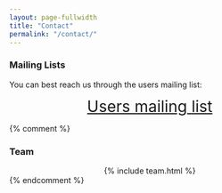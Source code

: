```yaml
---
layout: page-fullwidth
title: "Contact"
permalink: "/contact/"
---
```


### Mailing Lists

You can best reach us through the users mailing list:

<div style="text-align:center; font-size: 200%;">
<a href="http://groups.google.com/group/webanno-user">Users mailing list</a>
</div>

{% comment %}
### Team

<div style="text-align: center;">
{% include team.html %}
</div>
{% endcomment %}
